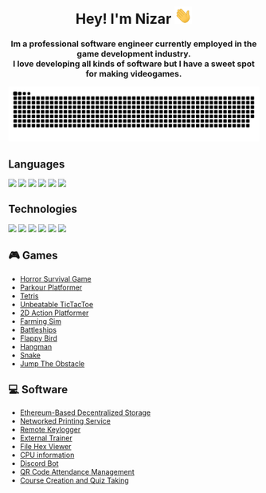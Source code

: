 <div align="center">
  <h1 align="center">Hey! I'm Nizar <img width="35" src="https://github.com/1999AZZAR/1999AZZAR/blob/main/resources/img/waving.gif"> </h1>
  <h3 align="center">Im a professional software engineer currently employed in the game development industry. </br> I love developing all kinds of software but I have a sweet spot for making videogames.</h3>
</div>

<div align="center">
  <a href="https://1999azzar.github.io/1999AZZAR/">
  <img  src="https://github.com/1999AZZAR/1999AZZAR/blob/main/resources/img/grid-snake.svg"
       alt="snake" /></a>
</div>

<div>
  <h2> Languages </h2>
  <img src="https://img.shields.io/badge/-C++-blue?logo=cplusplus&logoColor=white">
  <img src="https://img.shields.io/badge/-C%23-blue?logo=csharp&logoColor=white">
  <img src="https://img.shields.io/badge/-Python-blue?logo=python&logoColor=white">
  <img src="https://img.shields.io/badge/-Blueprints-blue?ogoColor=white">
  <img src="https://img.shields.io/badge/-Assembly-blue?ogoColor=white">
  <img src="https://img.shields.io/badge/-GDScript-blue?ogoColor=white">
</div>

<div>
  <h2> Technologies </h2>
  <img src="https://img.shields.io/badge/-Unreal%20Engine-blue?logo=unreal-engine&logoColor=white">
  <img src="https://img.shields.io/badge/-Unity-blue?logo=unity">
  <img src="https://img.shields.io/badge/-Godot-blue?logo=godot-engine&logoColor=white">
  <img src="https://img.shields.io/badge/-Git-blue?logo=git&logoColor=white">
  <img src="https://img.shields.io/badge/-Perforce-blue?logo=csharp&logoColor=white">
  <img src="https://img.shields.io/badge/-Python-blue?logo=python&logoColor=white">
</div>

<div>
  <h2> 🎮 Games </h2>
  <ul>
    <li> <a href="https://github.com/Nizar1999/Manneken"> Horror Survival Game </a> </li>
    <li> <a href="https://github.com/Nizar1999/Expl01t"> Parkour Platformer </a> </li>
    <li> <a href="https://github.com/Nizar1999/Yet-Another-Tetris-Clone"> Tetris </a> </li>
    <li> <a href="https://github.com/Nizar1999/Unbeatable-TicTacToe"> Unbeatable TicTacToe </a> </li>
    <li> <a href="https://github.com/Nizar1999/Captain-Clown-Nose"> 2D Action Platformer </a> </li>
    <li> <a href="https://github.com/Nizar1999/Farming-Sim"> Farming Sim </a> </li>
    <li> <a href="https://github.com/Nizar1999/Codeships"> Battleships </a> </li>
    <li> <a href="https://github.com/Nizar1999/Yet-Another-Flappy-Bird-Clone"> Flappy Bird </a> </li>
    <li> <a href="https://github.com/Nizar1999/Yet-Another-Hangman-Clone"> Hangman </a> </li>
    <li> <a href="https://github.com/Nizar1999/Yet-Another-Snake-Clone"> Snake </a> </li>
    <li> <a href="https://github.com/Nizar1999/Glitch-Hop"> Jump The Obstacle </a> </li>
  </ul>
</div>

<div>
<h2> 💻 Software </h2>
   <ul>
    <li> <a href="https://github.com/Nizar1999/OmniCache"> Ethereum-Based Decentralized Storage </a> </li>
    <li> <a href="https://github.com/Nizar1999/NetPrint"> Networked Printing Service </a> </li>
    <li> <a href="https://github.com/Nizar1999/Remote-Keylogger"> Remote Keylogger </a> </li>
    <li> <a href="https://github.com/Nizar1999/ACTrainer"> External Trainer </a> </li>
    <li> <a href="https://github.com/Nizar1999/HexeQt"> File Hex Viewer </a> </li>
    <li> <a href="https://github.com/Nizar1999/CPUINFO"> CPU information </a> </li>
    <li> <a href="https://github.com/Nizar1999/Neezbot"> Discord Bot </a> </li>
    <li> <a href="https://github.com/Nizar1999/Shusseki"> QR Code Attendance Management</a> </li>
    <li> <a href="https://github.com/Nizar1999/DigiLearn"> Course Creation and Quiz Taking</a> </li>
  </ul>
</div>
